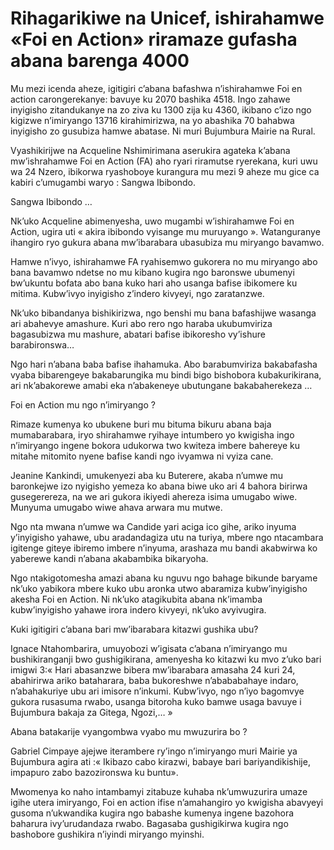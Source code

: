 # Rihagarikiwe na Unicef, ishirahamwe «Foi en Action» riramaze gufasha abana barenga 4000

Mu mezi icenda aheze, igitigiri c’abana bafashwa n’ishirahamwe Foi en action carongerekanye: bavuye ku 2070 bashika 4518. Ingo zahawe inyigisho zitandukanye na zo ziva ku 1300 zija ku 4360, ikibano c’izo ngo kigizwe n’imiryango 13716 kirahimirizwa, na yo abashika 70 bahabwa inyigisho zo gusubiza hamwe abatase. Ni muri Bujumbura Mairie na Rural.

Vyashikirijwe na Acqueline Nshimirimana aserukira agateka k’abana mw’ishrahamwe Foi en Action (FA) aho ryari riramutse ryerekana, kuri uwu wa 24 Nzero, ibikorwa ryashoboye kurangura mu mezi 9 aheze mu gice ca kabiri c’umugambi waryo : Sangwa Ibibondo.

Sangwa Ibibondo …

Nk’uko Acqueline abimenyesha, uwo mugambi  w’ishirahamwe Foi en Action, ugira uti « akira ibibondo vyisange mu muruyango ». Watanguranye ihangiro ryo gukura abana mw’ibarabara ubasubiza mu miryango bavamwo.

Hamwe n’ivyo,  ishirahamwe FA ryahisemwo gukorera no mu miryango abo bana bavamwo ndetse no mu kibano kugira ngo baronswe ubumenyi  bw’ukuntu bofata abo bana kuko hari aho usanga bafise ibikomere ku mitima. Kubw’ivyo inyigisho z’indero kivyeyi, ngo zaratanzwe.

Nk’uko bibandanya bishikirizwa, ngo benshi mu bana bafashijwe wasanga ari abahevye amashure. Kuri abo rero  ngo haraba ukubumviriza bagasubizwa mu mashure, abatari bafise ibikoresho vy’ishure barabironswa…

Ngo hari n’abana baba bafise ihahamuka. Abo barabumviriza bakabafasha vyaba bibarengeye  bakabarungika mu bindi bigo bishobora kubakurikirana, ari nk’abakorewe amabi eka n’abakeneye ubutungane bakabaherekeza …

Foi en Action  mu ngo n’imiryango ?

Rimaze kumenya ko ubukene buri mu bituma bikuru abana baja mumabarabara, iryo shirahamwe ryihaye intumbero yo kwigisha ingo n’imiryango ingene bokora udukorwa two kwiteza imbere bahereye ku mitahe mitomito nyene bafise kandi ngo ivyamwa ni vyiza cane.

Jeanine Kankindi, umukenyezi aba ku Buterere, akaba n’umwe mu baronkejwe izo nyigisho yemeza ko abana biwe uko ari 4 bahora birirwa gusegerereza, na we ari gukora ikiyedi ahereza isima umugabo wiwe. Munyuma umugabo wiwe ahava arwara mu mutwe.

Ngo nta mwana n’umwe wa Candide yari aciga ico gihe, ariko inyuma y’inyigisho yahawe, ubu aradandagiza utu na turiya, mbere ngo ntacambara igitenge giteye ibiremo imbere n’inyuma,  arashaza  mu bandi akabwirwa ko yaberewe kandi n’abana akabambika bikaryoha.

Ngo ntakigotomesha  amazi abana ku nguvu ngo bahage bikunde baryame nk’uko yabikora mbere kuko ubu aronka utwo abaramiza kubw’inyigisho akesha Foi en Action. Ni nk’uko atagikubita abana nk’imamba kubw’inyigisho yahawe irora indero kivyeyi, nk’uko avyivugira.

Kuki igitigiri c’abana bari mw’ibarabara kitazwi gushika ubu?

Ignace Ntahombarira, umuyobozi w’igisata c’abana n’imiryango mu bushikiranganji bwo gushigikirana, amenyesha ko kitazwi ku mvo z’uko bari imigwi 3:« Hari abasanzwe bibera mw’ibarabara amasaha 24 kuri 24, abahirirwa ariko bataharara, baba bukoreshwe n’abababahaye indaro, n’abahakuriye ubu ari imisore n’inkumi. Kubw’ivyo, ngo n’iyo bagomvye gukora rusasuma rwabo, usanga bitoroha kuko bamwe usaga bavuye i Bujumbura bakaja za Gitega, Ngozi,… »

Abana batakarije vyangombwa vyabo mu mwuzurira bo ?

Gabriel Cimpaye ajejwe iterambere ry’ingo n’imiryango muri Mairie ya Bujumbura agira ati :« Ikibazo cabo kirazwi, babaye bari bariyandikishije, impapuro zabo bazozironswa ku buntu».

Mwomenya ko naho intambamyi zitabuze kuhaba nk’umwuzurira umaze igihe utera imiryango, Foi en action ifise n’amahangiro yo kwigisha abavyeyi gusoma n’ukwandika kugira ngo babashe kumenya ingene bazohora baharura ivy’urudandaza rwabo. Bagasaba gushigikirwa kugira ngo bashobore gushikira n’iyindi miryango myinshi.